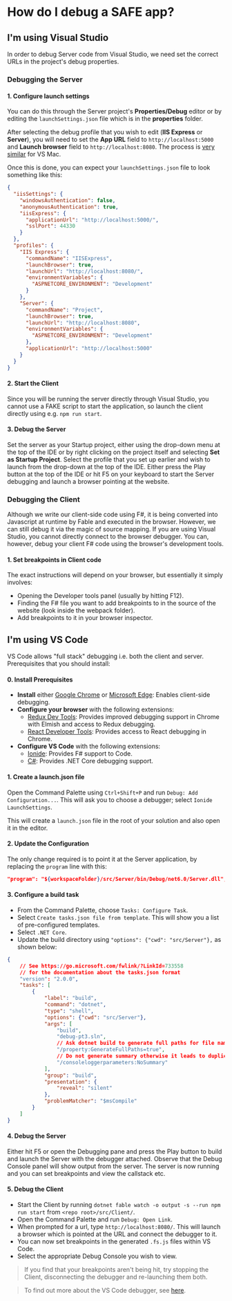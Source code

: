 # How do I debug a SAFE app?

## I'm using Visual Studio
In order to debug Server code from Visual Studio, we need set the correct URLs in the project's debug properties.

### Debugging the Server

#### 1. Configure launch settings
You can do this through the Server project's **Properties/Debug** editor or by editing the `launchSettings.json` file which is in the **properties** folder.

After selecting the debug profile that you wish to edit (**IIS Express** or **Server**), you will need to set the **App URL** field to `http://localhost:5000` and **Launch browser** field to `http://localhost:8080`. The process is [very similar](https://docs.microsoft.com/en-us/visualstudio/mac/launch-settings?view=vsmac-2019#configure-the-start-url) for VS Mac.

Once this is done, you can expect your `launchSettings.json` file to look something like this:
```json
{
  "iisSettings": {
    "windowsAuthentication": false,
    "anonymousAuthentication": true,
    "iisExpress": {
      "applicationUrl": "http://localhost:5000/",
      "sslPort": 44330
    }
  },
  "profiles": {
    "IIS Express": {
      "commandName": "IISExpress",
      "launchBrowser": true,
      "launchUrl": "http://localhost:8080/",
      "environmentVariables": {
        "ASPNETCORE_ENVIRONMENT": "Development"
      }
    },
    "Server": {
      "commandName": "Project",
      "launchBrowser": true,
      "launchUrl": "http://localhost:8080",
      "environmentVariables": {
        "ASPNETCORE_ENVIRONMENT": "Development"
      },
      "applicationUrl": "http://localhost:5000"
    }
  }
}
```

#### 2. Start the Client
Since you will be running the server directly through Visual Studio, you cannot use a FAKE script to start the application, so launch the client directly using e.g. `npm run start`.

#### 3. Debug the Server
Set the server as your Startup project, either using the drop-down menu at the top of the IDE or by right clicking on the project itself and selecting **Set as Startup Project**. Select the profile that you set up earlier and wish to launch from the drop-down at the top of the IDE. Either press the Play button at the top of the IDE or hit F5 on your keyboard to start the Server debugging and launch a browser pointing at the website.

### Debugging the Client
Although we write our client-side code using F#, it is being converted into Javascript at runtime by Fable and executed in the browser.
However, we can still debug it via the magic of source mapping. If you are using Visual Studio, you cannot directly connect to the browser debugger. You can, however, debug your client F# code using the browser's development tools.

#### 1. Set breakpoints in Client code
The exact instructions will depend on your browser, but essentially it simply involves:

* Opening the Developer tools panel (usually by hitting F12).
* Finding the F# file you want to add breakpoints to in the source of the website (look inside the webpack folder).
* Add breakpoints to it in your browser inspector.

## I'm using VS Code
VS Code allows "full stack" debugging i.e. both the client and server. Prerequisites that you should install:

#### 0. Install Prerequisites

* **Install** either [Google Chrome](https://www.google.com/chrome/) or [Microsoft Edge](https://www.microsoft.com/en-us/edge): Enables client-side debugging.
* **Configure your browser** with the following extensions:
    * [Redux Dev Tools](https://chrome.google.com/webstore/detail/redux-devtools/lmhkpmbekcpmknklioeibfkpmmfibljd?hl=en): Provides improved debugging support in Chrome with Elmish and access to Redux debugging.
    * [React Developer Tools](https://chrome.google.com/webstore/detail/react-developer-tools/fmkadmapgofadopljbjfkapdkoienihi/related): Provides access to React debugging in Chrome.
* **Configure VS Code** with the following extensions:
    * [Ionide](https://marketplace.visualstudio.com/items?itemName=Ionide.Ionide-fsharp): Provides F# support to Code.
    * [C#](https://marketplace.visualstudio.com/items?itemName=ms-vscode.csharp): Provides .NET Core debugging support.

#### 1. Create a launch.json file
Open the Command Palette using `Ctrl+Shift+P` and run `Debug: Add Configuration...`. This will ask you to choose a debugger; select `Ionide LaunchSettings`.

This will create a `launch.json` file in the root of your solution and also open it in the editor.

#### 2. Update the Configuration
The only change required is to point it at the Server application, by replacing the `program` line with this:

```json
"program": "${workspaceFolder}/src/Server/bin/Debug/net6.0/Server.dll",
```

#### 3. Configure a build task
* From the Command Palette, choose `Tasks: Configure Task`.
* Select `Create tasks.json file from template`. This will show you a list of pre-configured templates.
* Select `.NET Core`.
* Update the build directory using `"options": {"cwd": "src/Server"},` as shown below:

```json
{
    // See https://go.microsoft.com/fwlink/?LinkId=733558
    // for the documentation about the tasks.json format
    "version": "2.0.0",
    "tasks": [
        {
            "label": "build",
            "command": "dotnet",
            "type": "shell",
            "options": {"cwd": "src/Server"}, 
            "args": [
                "build",
                "debug-pt3.sln",
                // Ask dotnet build to generate full paths for file names.
                "/property:GenerateFullPaths=true",
                // Do not generate summary otherwise it leads to duplicate errors in Problems panel
                "/consoleloggerparameters:NoSummary"
            ],
            "group": "build",
            "presentation": {
                "reveal": "silent"
            },
            "problemMatcher": "$msCompile"
        }
    ]
}
```


#### 4. Debug the Server
Either hit F5 or open the Debugging pane and press the Play button to build and launch the Server with the debugger attached.
Observe that the Debug Console panel will show output from the server. The server is now running and you can set breakpoints and view the callstack etc.

#### 5. Debug the Client

* Start the Client by running `dotnet fable watch -o output -s --run npm run start` from `<repo root>/src/Client/`.
* Open the Command Palette and run `Debug: Open Link`.
* When prompted for a url, type `http://localhost:8080/`. This will launch a browser which is pointed at the URL and connect the debugger to it.
* You can now set breakpoints in the generated `.fs.js` files within VS Code.
* Select the appropriate Debug Console you wish to view.

> If you find that your breakpoints aren't being hit, try stopping the Client, disconnecting the debugger and re-launching them both.

> To find out more about the VS Code debugger, see [here](https://code.visualstudio.com/docs/editor/debugging).